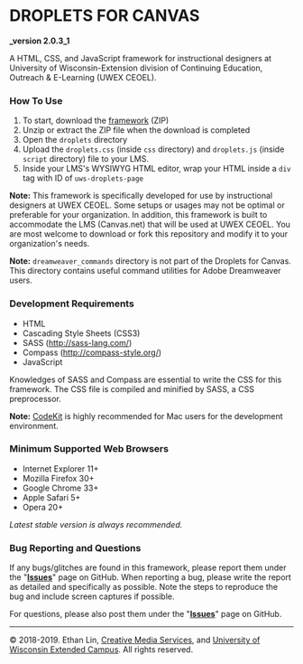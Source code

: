 # DROPLETS FOR CANVAS
**_version 2.0.3_1**  

A HTML, CSS, and JavaScript framework for instructional designers at University of Wisconsin-Extension division of Continuing Education, Outreach &amp; E-Learning (UWEX CEOEL).

### How To Use
1. To start, download the [framework](https://github.com/oel-mediateam/droplets-for-canvas/archive/master.zip) (ZIP)
2. Unzip or extract the ZIP file when the download is completed
3. Open the `droplets` directory
4. Upload the `droplets.css` (inside `css` directory) and `droplets.js` (inside `script` directory) file to your LMS.
5. Inside your LMS's WYSIWYG HTML editor, wrap your HTML inside a `div` tag with ID of `uws-droplets-page`

**Note:** This framework is specifically developed for use by instructional designers at UWEX CEOEL. Some setups or usages may not be optimal or preferable for your organization. In addition, this framework is built to accommodate the LMS (Canvas.net) that will be used at UWEX CEOEL. You are most welcome to download or fork this repository and modify it to your organization's needs.

**Note:** <code>dreamweaver_commands</code> directory is not part of the Droplets for Canvas. This directory contains useful command utilities for Adobe Dreamweaver users.

### Development Requirements
* HTML
* Cascading Style Sheets (CSS3)
* SASS (http://sass-lang.com/)
* Compass (http://compass-style.org/)
* JavaScript

Knowledges of SASS and Compass are essential to write the CSS for this framework. The CSS file is compiled and minified by SASS, a CSS preprocessor.

**Note:** [CodeKit](https://incident57.com/codekit/) is highly recommended for Mac users for the development environment.

### Minimum Supported Web Browsers
* Internet Explorer 11+
* Mozilla Firefox 30+
* Google Chrome 33+
* Apple Safari 5+
* Opera 20+

*Latest stable version is always recommended.*

### Bug Reporting and Questions
If any bugs/glitches are found in this framework, please report them under the "**[Issues](https://github.com/oel-mediateam/droplets-for-canvas/issues)**" page on GitHub. When reporting a bug, please write the report as detailed and specifically as possible. Note the steps to reproduce the bug and include screen captures if possible.

For questions, please also post them under the "**[Issues](https://github.com/oel-mediateam/droplets-for-canvas/issues)**" page on GitHub.

---
&copy; 2018-2019. Ethan Lin, [Creative Media Services](https://media.uwex.edu), and [University of Wisconsin Extended Campus](https://ce.uwex.edu). All rights reserved.

